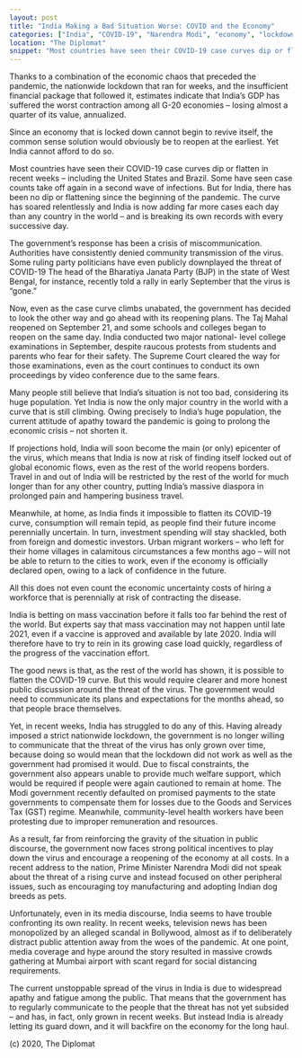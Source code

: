 ```yaml
---
layout: post
title: "India Making a Bad Situation Worse: COVID and the Economy"
categories: ["India", "COVID-19", "Narendra Modi", "economy", "lockdown"]
location: "The Diplomat"
snippet: "Most countries have seen their COVID-19 case curves dip or flatten in recent weeks – including the United States and Brazil. Some have seen case counts take off again in a second wave of infections. But for India, there has been no dip or flattening since the beginning of the pandemic. The curve has soared relentlessly and India is now adding far more cases each day than any country in the world – and is breaking its own records with every successive day. Yet, the government’s response has been a crisis of miscommunication. (Published in The Diplomat)"
---
```


Thanks to a combination of the economic chaos that preceded the pandemic, the nationwide lockdown that ran for weeks, and the insufficient financial package that followed it, estimates indicate that India’s GDP has suffered the worst contraction among all G-20 economies – losing almost a quarter of its value, annualized.

Since an economy that is locked down cannot begin to revive itself, the common sense solution would obviously be to reopen at the earliest. Yet India cannot afford to do so.

Most countries have seen their COVID-19 case curves dip or flatten in recent weeks – including the United States and Brazil. Some have seen case counts take off again in a second wave of infections. But for India, there has been no dip or flattening since the beginning of the pandemic. The curve has soared relentlessly and India is now adding far more cases each day than any country in the world – and is breaking its own records with every successive day.

The government’s response has been a crisis of miscommunication. Authorities have consistently denied community transmission of the virus. Some ruling party politicians have even publicly downplayed the threat of COVID-19 The head of the Bharatiya Janata Party (BJP) in the state of West Bengal, for instance, recently told a rally in early September that the virus is “gone.”

Now, even as the case curve climbs unabated, the government has decided to look the other way and go ahead with its reopening plans. The Taj Mahal reopened on September 21, and some schools and colleges began to reopen on the same day. India conducted two major national- level college examinations in September, despite raucous protests from students and parents who fear for their safety. The Supreme Court cleared the way for those examinations, even as the court continues to conduct its own proceedings by video conference due to the same fears.

Many people still believe that India’s situation is not too bad, considering its huge population. Yet India is now the only major country in the world with a curve that is still climbing. Owing precisely to India’s huge population, the current attitude of apathy toward the pandemic is going to prolong the economic crisis – not shorten it.

If projections hold, India will soon become the main (or only) epicenter of the virus, which means that India is now at risk of finding itself locked out of global economic flows, even as the rest of the world reopens borders. Travel in and out of India will be restricted by the rest of the world for much longer than for any other country, putting India’s massive diaspora in prolonged pain and hampering business travel.

Meanwhile, at home, as India finds it impossible to flatten its COVID-19 curve, consumption will remain tepid, as people find their future income perennially uncertain. In turn, investment spending will stay shackled, both from foreign and domestic investors. Urban migrant workers – who left for their home villages in calamitous circumstances a few months ago – will not be able to return to the cities to work, even if the economy is officially declared open, owing to a lack of confidence in the future.

All this does not even count the economic uncertainty costs of hiring a workforce that is perennially at risk of contracting the disease.

India is betting on mass vaccination before it falls too far behind the rest of the world. But experts say that mass vaccination may not happen until late 2021, even if a vaccine is approved and available by late 2020. India will therefore have to try to rein in its growing case load quickly, regardless of the progress of the vaccination effort.

The good news is that, as the rest of the world has shown, it is possible to flatten the COVID-19 curve. But this would require clearer and more honest public discussion around the threat of the virus. The government would need to communicate its plans and expectations for the months ahead, so that people brace themselves.

Yet, in recent weeks, India has struggled to do any of this. Having already imposed a strict nationwide lockdown, the government is no longer willing to communicate that the threat of the virus has only grown over time, because doing so would mean that the lockdown did not work as well as the government had promised it would. Due to fiscal constraints, the government also appears unable to provide much welfare support, which would be required if people were again cautioned to remain at home. The Modi government recently defaulted on promised payments to the state governments to compensate them for losses due to the Goods and Services Tax (GST) regime. Meanwhile, community-level health workers have been protesting due to improper remuneration and resources.

As a result, far from reinforcing the gravity of the situation in public discourse, the government now faces strong political incentives to play down the virus and encourage a reopening of the economy at all costs. In a recent address to the nation, Prime Minister Narendra Modi did not speak about the threat of a rising curve and instead focused on other peripheral issues, such as encouraging toy manufacturing and adopting Indian dog breeds as pets.

Unfortunately, even in its media discourse, India seems to have trouble confronting its own reality. In recent weeks, television news has been monopolized by an alleged scandal in Bollywood, almost as if to deliberately distract public attention away from the woes of the pandemic. At one point, media coverage and hype around the story resulted in massive crowds gathering at Mumbai airport with scant regard for social distancing requirements.

The current unstoppable spread of the virus in India is due to widespread apathy and fatigue among the public. That means that the government has to regularly communicate to the people that the threat has not yet subsided – and has, in fact, only grown in recent weeks. But instead India is already letting its guard down, and it will backfire on the economy for the long haul.

(c) 2020, The Diplomat
